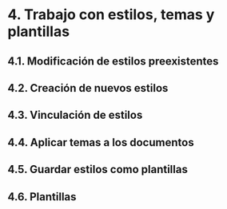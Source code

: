 # 4. Trabajo con estilos, temas y plantillas

## 4.1. Modificación de estilos preexistentes

## 4.2. Creación de nuevos estilos

## 4.3. Vinculación de estilos

## 4.4. Aplicar temas a los documentos

## 4.5. Guardar estilos como plantillas

## 4.6. Plantillas
